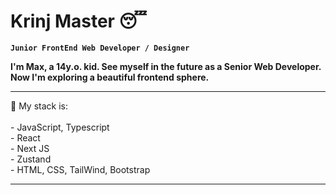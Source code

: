 # Krinj Master 😴

**`Junior FrontEnd Web Developer / Designer`**

**I'm Max, a 14y.o. kid. See myself in the future as a Senior Web Developer. Now I'm exploring a beautiful frontend sphere.**
<br>
<hr>
💼 My stack is:
<br>
<br>
- JavaScript, Typescript
<br>
- React
<br>
- Next JS
<br>
- Zustand
<br>
- HTML, CSS, TailWind, Bootstrap
<br>

<hr>


          
          
          
          
          

